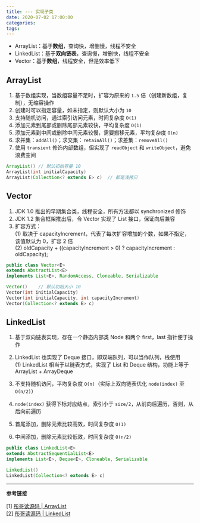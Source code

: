 ```yaml
---
title: --- 实现子类
date: 2020-07-02 17:00:00
categories: 
tags:
---
```

- ArrayList：基于**数组**，查询快，增删慢，线程不安全
- LinkedList：基于**双向链表**，查询慢，增删快，线程不安全
- Vector：基于**数组**，线程安全，但是效率低下

## ArrayList
1. 基于数组实现，当数组容量不足时，扩容为原来的 `1.5` 倍（创建新数组，复制），无缩容操作
2. 创建时可以指定容量，如未指定，则默认大小为 `10`
3. 支持随机访问，通过索引访问元素，时间复杂度 `O(1)`
4. 添加元素到尾部或删除尾部元素较快，平均复杂度 `O(1)`
5. 添加元素到中间或删除中间元素较慢，需要搬移元素，平均复杂度 `O(n)`
6. 求并集：`addAll()`；求交集：`retainAll()`；求差集：`removeAll()`
7. 使用 `transient` 修饰内部数组，但实现了 `readObject` 和 `writeObject`，避免浪费空间

```java
ArrayList() // 默认初始容量 10
ArrayList​(int initialCapacity) 
ArrayList​(Collection<? extends E> c)  // 都是浅拷贝
```

## Vector
1. JDK 1.0 推出的早期集合类，线程安全，所有方法都以 synchronized 修饰
2. JDK 1.2 集合框架推出后，令 Vector 实现了 List 接口，保证向后兼容
3. 扩容方式：  
(1) 取决于 capacityIncrement，代表了每次扩容增加的个数，如果不指定，该值默认为 0，扩容 2 倍  
(2) oldCapacity + ((capacityIncrement > 0) ? capacityIncrement : oldCapacity);

```java
public class Vector<E>
extends AbstractList<E>
implements List<E>, RandomAccess, Cloneable, Serializable

Vector()    // 默认初始大小 10
Vector​(int initialCapacity)    
Vector​(int initialCapacity, int capacityIncrement) 
Vector​(Collection<? extends E> c)
```


## LinkedList
1. 基于双向链表实现，存在一个静态内部类 Node 和两个 first，last 指针便于操作
2. LinkedList 也实现了 Deque 接口，即双端队列，可以当作队列，栈使用  
(1) LinkedList 相当于以链表方式，实现了 List 和 Deque 结构，功能上等于 ArrayList + ArrayDeque

3. 不支持随机访问，平均复杂度 `O(n)`（实际上双向链表优化 `node(index)` 至 `O(n/2)`）
4. `node(index)` 获得下标对应结点，索引小于 `size/2`，从前向后遍历，否则，从后向前遍历
5. 首尾添加，删除元素比较高效，时间复杂度 `O(1)`
6. 中间添加，删除元素比较低效，时间复杂度 `O(n/2)`

```java
public class LinkedList<E>
extends AbstractSequentialList<E>
implements List<E>, Deque<E>, Cloneable, Serializable

LinkedList()    
LinkedList​(Collection<? extends E> c)
```

---
**参考链接**

[1] [彤哥读源码 | ArrayList](https://www.cnblogs.com/tong-yuan/p/10638855.html)  
[2] [彤哥读源码 | LinkedList](https://www.cnblogs.com/tong-yuan/p/LinkedList.html)




